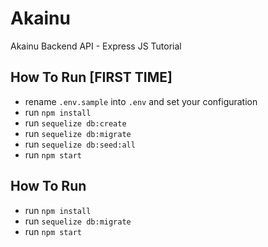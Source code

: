 # Akainu
Akainu Backend API - Express JS Tutorial

## How To Run [FIRST TIME]
- rename `.env.sample` into `.env` and set your configuration
- run `npm install`
- run `sequelize db:create`
- run `sequelize db:migrate`
- run `sequelize db:seed:all`
- run `npm start`

## How To Run
- run `npm install`
- run `sequelize db:migrate`
- run `npm start`
